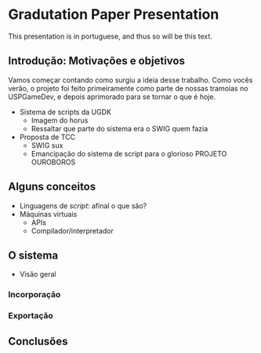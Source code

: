 
Gradutation Paper Presentation
==============================

This presentation is in portuguese, and thus so will be this text.

Introdução: Motivações e objetivos
----------------------------------
  Vamos começar contando como surgiu a ideia desse trabalho. Como vocês verão,
  o projeto foi feito primeiramente como parte de nossas tramoias no USPGameDev,
  e depois aprimorado para se tornar o que é hoje.
  * Sistema de scripts da UGDK
    - Imagem do horus
    - Ressaltar que parte do sistema era o SWIG quem fazia
  * Proposta de TCC
    - SWIG sux
    - Emancipação do sistema de script para o glorioso PROJETO OUROBOROS

Alguns conceitos
----------------
  * Linguagens de *script*: afinal o que são?
  * Máquinas virtuais
    - APIs
    - Compilador/interpretador

O sistema
---------
  * Visão geral

### Incorporação

### Exportação

Conclusões
----------

